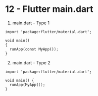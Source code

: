# 12 - Flutter main.dart
 
1. main.dart - Type 1

```
import 'package:flutter/material.dart';

void main() 
{
  runApp(const MyApp());
}
```

2. main.dart - Type 2

```
import 'package:flutter/material.dart';

void main() {
  runApp(MyApp());
}
```